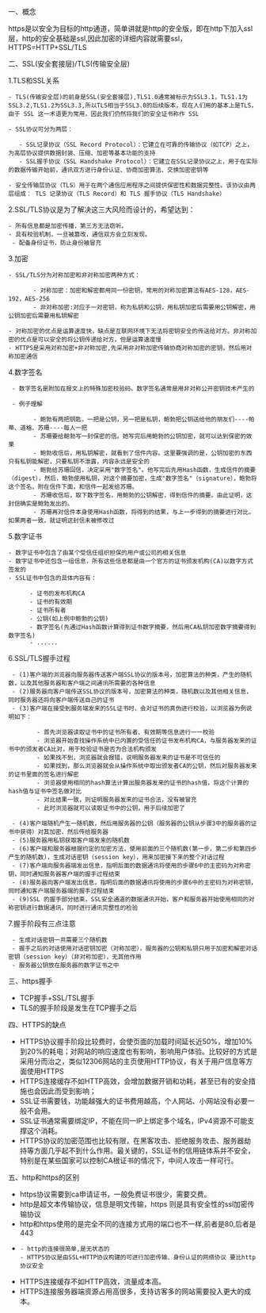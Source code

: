 一、概念

https是以安全为目标的http通道，简单讲就是http的安全版，即在http下加入ssl层，http的安全基础是ssl,因此加密的详细内容就需要ssl，HTTPS=HTTP+SSL/TLS

二、SSL(安全套接层)/TLS(传输安全层)

1.TLS和SSL关系

    - TLS(传输安全层)的前身是SSL(安全套接层),TLS1.0通常被标示为SSL3.1，TLS1.1为SSL3.2,TLS1.2为SSL3.3,所以TLS相当于SSL3.0的后续版本，现在人们用的基本上是TLS，由于 SSL 这一术语更为常用，因此我们仍然将我们的安全证书称作 SSL

    - SSL协议可分为两层： 
  
       - SSL记录协议（SSL Record Protocol）：它建立在可靠的传输协议（如TCP）之上，为高层协议提供数据封装、压缩、加密等基本功能的支持
       - SSL握手协议（SSL Handshake Protocol）：它建立在SSL记录协议之上，用于在实际的数据传输开始前，通讯双方进行身份认证、协商加密算法、交换加密密钥等

    - 安全传输层协议（TLS）用于在两个通信应用程序之间提供保密性和数据完整性。该协议由两层组成： TLS 记录协议（TLS Record）和 TLS 握手协议（TLS Handshake）

2.SSL/TLS协议是为了解决这三大风险而设计的，希望达到：

    - 所有信息都是加密传播，第三方无法窃听。
    - 具有校验机制，一旦被篡改，通信双方会立刻发现。
     - 配备身份证书，防止身份被冒充

3.加密
  
    - SSL/TLS分为对称加密和非对称加密两种方式：

           - 对称加密：加密和解密都用同一份密钥，常用的对称加密算法有AES-128，AES-192，AES-256
           - 非对称加密:对应于一对密钥，称为私钥和公钥，用私钥加密后需要用公钥解密，用公钥加密后需要用私钥解密

    - 对称加密的优点是运算速度快，缺点是互联网环境下无法将密钥安全的传送给对方。非对称加密的优点是可以安全的将公钥传递给对方，但是运算速度慢
    - HTTPS是采用对称加密+非对称加密,先采用非对称加密传输协商对称加密的密钥，然后用对称加密通信

4.数字签名

     - 数字签名是附加在报文上的特殊加密校验码。数字签名通常是用非对称公开密钥技术产生的
     
     - 例子理解

           - 鲍勃有两把钥匙，一把是公钥，另一把是私钥，鲍勃把公钥送给他的朋友们----帕蒂、道格、苏珊----每人一把
           - 苏珊要给鲍勃写一封保密的信。她写完后用鲍勃的公钥加密，就可以达到保密的效果
           - 鲍勃收信后，用私钥解密，就看到了信件内容。这里要强调的是，公钥加密的东西只有私钥能解密，只要私钥不泄露，内容永远是安全的
           - 鲍勃给苏珊回信，决定采用"数字签名"。他写完后先用Hash函数，生成信件的摘要（digest），然后，鲍勃使用私钥，对这个摘要加密，生成"数字签名"（signature），鲍勃将这个签名，附在信件下面，和信件一起发给苏珊。
           - 苏珊收信后，取下数字签名，用鲍勃的公钥解密，得到信件的摘要。由此证明，这封信确实是鲍勃发出的。
           - 苏珊再对信件本身使用Hash函数，将得到的结果，与上一步得到的摘要进行对比。如果两者一致，就证明这封信未被修改过

5.数字证书

    - 数字证书中包含了由某个受信任组织担保的用户或公司的相关信息
    - 数字证书中还包含一组信息，所有这些信息都是由一个官方的证书颁发机构(CA)以数字方式签发的
    - SSL证书中包含的具体内容有：

          - 证书的发布机构CA
          - 证书的有效期
          - 证书所有者
          - 公钥(如上例中鲍勃的公钥)
          - 数字签名(先通过Hash函数计算得到证书数字摘要，然后用CA私钥加密数字摘要得到数字签名)
          - ......
   

6.SSL/TLS握手过程

     - (1)客户端的浏览器向服务器传送客户端SSL协议的版本号，加密算法的种类，产生的随机数，以及其他服务器和客户端之间通讯所需要的各种信息
     - (2)服务器向客户端传送SSL协议的版本号，加密算法的种类，随机数以及其他相关信息，同时服务器还将向客户端传送自己的证书
     - (3)客户端在接受到服务端发来的SSL证书时，会对证书的真伪进行校验，以浏览器为例说明如下：

            - 首先浏览器读取证书中的证书所有者、有效期等信息进行一一校验
            - 浏览器开始查找操作系统中已内置的受信任的证书发布机构CA，与服务器发来的证书中的颁发者CA比对，用于校验证书是否为合法机构颁发 
            - 如果找不到，浏览器就会报错，说明服务器发来的证书是不可信任的
            - 如果找到，那么浏览器就会从操作系统中取出颁发者CA的公钥，然后对服务器发来的证书里面的签名进行解密
            - 浏览器使用相同的hash算法计算出服务器发来的证书的hash值，将这个计算的hash值与证书中签名做对比
            - 对比结果一致，则证明服务器发来的证书合法，没有被冒充
            - 此时浏览器就可以读取证书中的公钥，用于后续加密了

     - (4)客户端随机产生一随机数，然后用服务器的公钥（服务器的公钥从步骤3中的服务器的证书中获得）对其加密，然后传给服务器
     - (5)服务器用私钥获取客户端发来的随机数
     - (6)客户端和服务器根据约定的加密方法，使用前面的三个随机数(第一步，第二步和第四步产生的随机数)，生成对话密钥（session key），用来加密接下来的整个对话过程
     - (7)客户端向服务器端发出信息，指明后面的数据通讯将使用的步骤6中的主密码为对称密钥，同时通知服务器客户端的握手过程结束
     - (8)服务器向客户端发出信息，指明后面的数据通讯将使用的步骤6中的主密码为对称密钥，同时通知客户端服务器端的握手过程结束
     - (9)SSL 的握手部分结束，SSL安全通道的数据通讯开始，客户和服务器开始使用相同的对称密钥进行数据通讯，同时进行通讯完整性的检验

7.握手阶段有三点注意

     - 生成对话密钥一共需要三个随机数
     - 握手之后的对话使用对话密钥加密（对称加密），服务器的公钥和私钥只用于加密和解密对话密钥（session key）（非对称加密），无其他作用
     - 服务器公钥放在服务器的数字证书之中

三、https握手

   - TCP握手+SSL/TSL握手
   - TLS的握手阶段是发生在TCP握手之后

四、HTTPS的缺点

   - HTTPS协议握手阶段比较费时，会使页面的加载时间延长近50%，增加10%到20%的耗电；对网站的响应速度也有影响，影响用户体验。比较好的方式是采用分而治之，类似12306网站的主页使用HTTP协议，有关于用户信息等方面使用HTTPS
   - HTTPS连接缓存不如HTTP高效，会增加数据开销和功耗，甚至已有的安全措施也会因此而受到影响；
   - SSL证书需要钱，功能越强大的证书费用越高，个人网站、小网站没有必要一般不会用。
   - SSL证书通常需要绑定IP，不能在同一IP上绑定多个域名，IPv4资源不可能支撑这个消耗。
   - HTTPS协议的加密范围也比较有限，在黑客攻击、拒绝服务攻击、服务器劫持等方面几乎起不到什么作用。最关键的，SSL证书的信用链体系并不安全，特别是在某些国家可以控制CA根证书的情况下，中间人攻击一样可行。


五、http和https的区别

   - https协议需要到ca申请证书，一般免费证书很少，需要交费。 
   - http是超文本传输协议，信息是明文传输，https 则是具有安全性的ssl加密传输协议 
   - http和https使用的是完全不同的连接方式用的端口也不一样,前者是80,后者是443
   -  
         - http的连接很简单,是无状态的 
         - HTTPS协议是由SSL+HTTP协议构建的可进行加密传输、身份认证的网络协议 要比http协议安全

   - HTTPS连接缓存不如HTTP高效，流量成本高。
   - HTTPS连接服务器端资源占用高很多，支持访客多的网站需要投入更大的成本。
   

